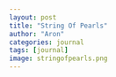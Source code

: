 ```yaml
---
layout: post
title: "String Of Pearls"
author: "Aron"
categories: journal
tags: [journal]
image: stringofpearls.png
---
```


